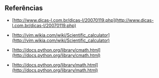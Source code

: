 Referências
-----------

-   [http://www.dicas-l.com.br/dicas-l/20070119.php](http://www.dicas-l.com.br/dicas-l/20070119.php)

-   [http://vim.wikia.com/wiki/Scientific_calculator](http://vim.wikia.com/wiki/Scientific_calculator)

-   [http://docs.python.org/library/cmath.html](http://docs.python.org/library/cmath.html)

-   [http://docs.python.org/library/math.html](http://docs.python.org/library/math.html)
